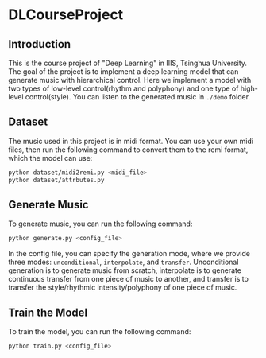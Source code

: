 # DLCourseProject

## Introduction
This is the course project of "Deep Learning" in IIIS, Tsinghua University. The goal of the project is to implement a deep learning model that can generate music with hierarchical control. Here we implement a model with two types of low-level control(rhythm and polyphony) and one type of high-level control(style). You can listen to the generated music in `./demo` folder.

## Dataset
The music used in this project is in midi format. You can use your own midi files, then run the following command to convert them to the remi format, which the model can use:
```bash
python dataset/midi2remi.py <midi_file>
python dataset/attrbutes.py
```


## Generate Music
To generate music, you can run the following command:
```bash
python generate.py <config_file>
```
In the config file, you can specify the generation mode, where we provide three modes: `unconditional`, `interpolate`, and `transfer`. Unconditional generation is to generate music from scratch, interpolate is to generate continuous transfer from one piece of music to another, and transfer is to transfer the style/rhythmic intensity/polyphony of one piece of music.

## Train the Model
To train the model, you can run the following command:
```bash
python train.py <config_file>
```
